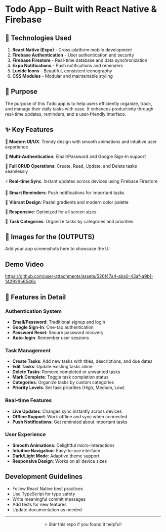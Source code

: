 # Todo App – Built with React Native & Firebase

## 🔧 Technologies Used

1. **React Native (Expo)** - Cross-platform mobile development
2. **Firebase Authentication** - User authentication and security
3. **Firebase Firestore** - Real-time database and data synchronization
4. **Expo Notifications** - Push notifications and reminders
5. **Lucide Icons** - Beautiful, consistent iconography
6. **CSS Modules** - Modular and maintainable styling

## 🎯 Purpose

The purpose of this Todo app is to help users efficiently organize, track, and manage their daily tasks with ease. It enhances productivity through real-time updates, reminders, and a user-friendly interface.

## ✨ Key Features

🎨 **Modern UI/UX**: Trendy design with smooth animations and intuitive user experience

🔐 **Multi-Authentication**: Email/Password and Google Sign-In support

📝 **Full CRUD Operations**: Create, Read, Update, and Delete tasks seamlessly

⚡ **Real-time Sync**: Instant updates across devices using Firebase Firestore

🔔 **Smart Reminders**: Push notifications for important tasks

🌈 **Vibrant Design**: Pastel gradients and modern color palette

📱 **Responsive**: Optimized for all screen sizes

🎯 **Task Categories**: Organize tasks by categories and priorities

## 📸 Images for the (OUTPUTS)

Add your app screenshots here to showcase the UI

## Demo Video 

https://github.com/user-attachments/assets/526f47a4-aba0-43af-a9b1-14292956546c

## 📱 Features in Detail

### Authentication System
- **Email/Password**: Traditional signup and login
- **Google Sign-In**: One-tap authentication
- **Password Reset**: Secure password recovery
- **Auto-login**: Remember user sessions

### Task Management
- **Create Tasks**: Add new tasks with titles, descriptions, and due dates
- **Edit Tasks**: Update existing tasks inline
- **Delete Tasks**: Remove completed or unwanted tasks
- **Mark Complete**: Toggle task completion status
- **Categories**: Organize tasks by custom categories
- **Priority Levels**: Set task priorities (High, Medium, Low)

### Real-time Features
- **Live Updates**: Changes sync instantly across devices
- **Offline Support**: Work offline and sync when connected
- **Push Notifications**: Get reminded about important tasks

### User Experience
- **Smooth Animations**: Delightful micro-interactions
- **Intuitive Navigation**: Easy-to-use interface
- **Dark/Light Mode**: Adaptive theme support
- **Responsive Design**: Works on all device sizes

## Development Guidelines

- Follow React Native best practices
- Use TypeScript for type safety
- Write meaningful commit messages
- Add tests for new features
- Update documentation as needed

---

<div align="center">
  <p>⭐ Star this repo if you found it helpful!</p>
</div>
